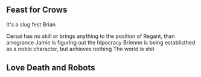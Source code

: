 ## Feast for Crows
It's a slug fest
Brian


Cersai has no skill or brings anything to the position of Regant, than arrogrance 
Jamie is figuring out the hipocracy
Brienne is being establisthed as a noble character, but achieves nothing 
The world is shit

## Love Death and Robots




